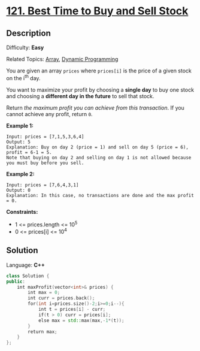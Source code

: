 # [121\. Best Time to Buy and Sell Stock](https://leetcode.com/problems/best-time-to-buy-and-sell-stock/)

## Description

Difficulty: **Easy**  

Related Topics: [Array](https://leetcode.com/tag/array/), [Dynamic Programming](https://leetcode.com/tag/dynamic-programming/)


You are given an array `prices` where `prices[i]` is the price of a given stock on the i<sup>th</sup> day.

You want to maximize your profit by choosing a **single day** to buy one stock and choosing a **different day in the future** to sell that stock.

Return _the maximum profit you can achieve from this transaction_. If you cannot achieve any profit, return `0`.

**Example 1:**

```
Input: prices = [7,1,5,3,6,4]
Output: 5
Explanation: Buy on day 2 (price = 1) and sell on day 5 (price = 6), profit = 6-1 = 5.
Note that buying on day 2 and selling on day 1 is not allowed because you must buy before you sell.
```

**Example 2:**

```
Input: prices = [7,6,4,3,1]
Output: 0
Explanation: In this case, no transactions are done and the max profit = 0.
```

**Constraints:**

*   1 <= prices.length <= 10<sup>5</sup>
*   0 <= prices[i] <= 10<sup>4</sup>


## Solution

Language: **C++**

```c++
class Solution {
public:
    int maxProfit(vector<int>& prices) {
        int max = 0;
        int curr = prices.back();
        for(int i=prices.size()-2;i>=0;i--){
            int t = prices[i] - curr;
            if(t > 0) curr = prices[i];
            else max = std::max(max,-1*(t));
        }
        return max;
    }
};
```